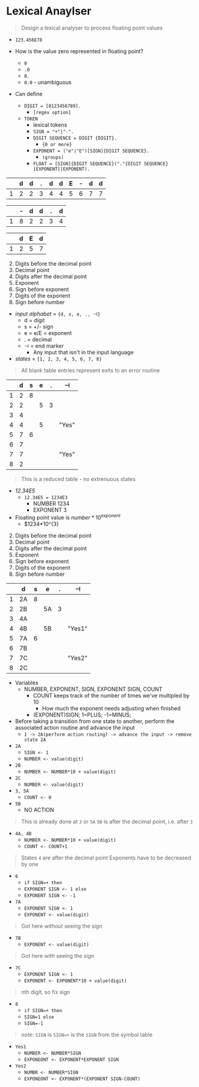 # Lexical Anaylser
> Design a lexical analyser to process floating point values

- `123.456E78`
- How is the value zero represented in floating point?
    - `0`
	- `.0`
	- `0.`
	- `0.0` - unambiguous

- Can define
	- `DIGIT = [0123456789].`
	    - `[regex option]`
	- `TOKEN`
	    - lexical tokens
		- `SIGN = "+"|"-".`
		- `DIGIT SEQUENCE = DIGIT {DIGIT}.`
    	    - `{0 or more}`
		- `EXPONENT = ("e"|"E")[SIGN]{DIGIT SEQUENCE}.`
    	    - `(groups)`
		- `FLOAT = [SIGN]{DIGIT SEQUENCE}("."{DIGIT SEQUENCE}[EXPONENT]|EXPONENT).`



| |d|d|.|d|d|E|-|d|d|
|-|-|-|-|-|-|-|-|-|-|
|1|2|2|3|4|4|5|6|7|7|

| |-|d|d|.|d|
|-|-|-|-|-|-|
|1|8|2|2|3|4|

| |d|E|d|
|-|-|-|-|
|1|2|5|7|

2. Digits before the decimal point
3. Decimal point
4. Digits after the decimal point
5. Exponent
6. Sign before exponent
7. Digits of the exponent
8. Sign before number

- _input alphabet_ = `{d, s, e, ., `$\dashv$`}`
    - d = digit
	- s = +/- sign
	- e = e/E = exponent
	- . = decimal
    - $\dashv$ = end marker
    	- Any input that isn't in the input language
- _states_ = `{1, 2, 3, 4, 5, 6, 7, 8}`

> All blank table entries represent exits to an error routine

| |d|s|e|.|$\dashv$|
|-|-|-|-|-|-|
|1|2|8| | | |
|2|2| |5|3| |
|3|4| | | | |
|4|4| |5| |"Yes"|
|5|7|6| | | |
|6|7| | | | |
|7|7| | | |"Yes"|
|8|2| | | | |

> This is a reduced table - no extrenuous states

- *12.34E5*
    - `12.34E5 = 1234E3`
        - NUMBER 1234
    	- EXPONENT 3
- Floating point value is $number*10^{exponent}$
    - $1234*10^{3}

2. Digits before the decimal point
3. Decimal point
4. Digits after the decimal point
5. Exponent
6. Sign before exponent
7. Digits of the exponent
8. Sign before number

| |d |s|e |.|$\dashv$|
|-|--|-|--|-|-|
|1|2A|8|  | | |
|2|2B| |5A|3| |
|3|4A| |  | | |
|4|4B| |5B| |"Yes1"|
|5|7A|6|  | | |
|6|7B| |  | | |
|7|7C| |  | |"Yes2"|
|8|2C| |  | | |

- Variables
    - NUMBER, EXPONENT, SIGN, EXPONENT SIGN, COUNT
        - COUNT keeps track of the number of times we've multipled by 10
        	- How much the exponent needs adjusting when finished
    	- (EXPONENT)SIGN; 1=PLUS; -1=MINUS;
- Before taking a transition from one state to another, perform the associated action routine and advance the input
    - `1 -> 2A(perform action routing) -> advance the input -> remove state 2A`
- `2A`
    - `SIGN <- 1`
	- `NUMBER <- value(digit)`
- `2B`
    - `NUMBER <- NUMBER*10 + value(digit)`
- `2C`
    - `NUMBER <- value(digit)`
- `3, 5A`
    - `COUNT <- 0`
- `5B`
    - NO ACTION

> This is already done at `3` or `5A`
> `5B` is after the decimal point, i.e. after `3`

- `4A, 4B`
    - `NUMBER <- NUMBER*10 + value(digit)`
	- `COUNT <- COUNT+1`

>States `4` are after the decimal point
> Exponents have to be decreased by one

- `6`
    - `if SIGN=+ then`
	- `EXPONENT SIGN <- 1 else`
	- `EXPONENT SIGN <- -1`
- `7A`
    - `EXPONENT SIGN <- 1`
	- `EXPONENT <- value(digit)`

> Got here *without* seeing the sign

- `7B`
    - `EXPONENT <- value(digit)`

> Got here *with* seeing the sign

- `7C`
    - `EXPONENT SIGN <- 1`
	- `EXPONENT <- EXPONENT*10 + value(digit)` 

> nth digit, so fix sign

- `8`
    - `if SIGN=+ then`
	- `SIGN=1 else`
	- `SIGN=-1`

> *note:* `SIGN` is `SIGN=+` is the `SIGN` from the symbol table

- `Yes1`
    - `NUMBER <- NUMBER*SIGN`
	- `EXPONEONT <- EXPONENT*EXPONENT SIGN`
- `Yes2`
    - `NUMBR <- NUMBER*SIGN`
	- `EXPONEONT <- EXPONENT*(EXPONENT SIGN-COUNT)`

